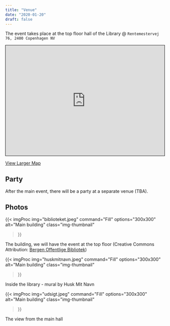 ```yaml
---
title: "Venue"
date: "2020-01-20"
draft: false
---
```


The event takes place at the top floor hall of the Library @ 
<code>Rentemestervej 76, 2400 Copenhagen NV</code>

<iframe width="100%" height="350" frameborder="0" scrolling="no" marginheight="0" marginwidth="0" src="https://www.openstreetmap.org/export/embed.html?bbox=12.522068470716478%2C55.70810329396452%2C12.523427009582521%2C55.70872136221104&amp;layer=hot" style="border: 1px solid black"></iframe>

<a href="https://www.openstreetmap.org/#map=20/55.70841/12.52275&amp;layers=H">View Larger Map</a>

## Party

After the main event, there will be a party at a separate venue (TBA).

## Photos

{{< imgProc 
img="biblioteket.jpeg" 
command="Fill" 
options="300x300" 
alt="Main building" 
class="img-thumbnail" 
>}}

The building, we will have the event at the top floor (Creative Commons Attribution: [Bergen Offentlige Bibliotek](https://flickr.com/photos/bergenoff/))

{{< imgProc 
img="huskmitnavn.jpeg" 
command="Fill" 
options="300x300" 
alt="Main building" 
class="img-thumbnail" 
>}}

Inside the library - mural by Husk Mit Navn

{{< imgProc 
img="udsigt.jpeg" 
command="Fill" 
options="300x300" 
alt="Main building" 
class="img-thumbnail" 
>}}

The view from the main hall
